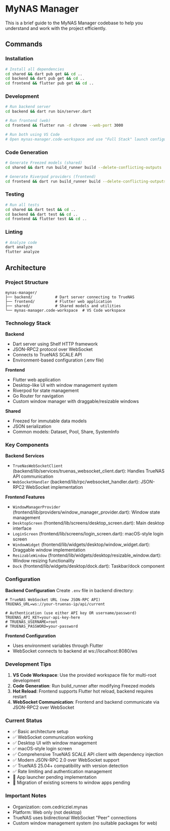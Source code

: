 # MyNAS Manager

This is a brief guide to the MyNAS Manager codebase to help you understand and work with the project efficiently.

## Commands

### Installation
```bash
# Install all dependencies
cd shared && dart pub get && cd ..
cd backend && dart pub get && cd ..
cd frontend && flutter pub get && cd ..
```

### Development
```bash
# Run backend server
cd backend && dart run bin/server.dart

# Run frontend (web)
cd frontend && flutter run -d chrome --web-port 3000

# Run both using VS Code
# Open mynas-manager.code-workspace and use "Full Stack" launch configuration
```

### Code Generation
```bash
# Generate Freezed models (shared)
cd shared && dart run build_runner build --delete-conflicting-outputs

# Generate Riverpod providers (frontend)
cd frontend && dart run build_runner build --delete-conflicting-outputs
```

### Testing
```bash
# Run all tests
cd shared && dart test && cd ..
cd backend && dart test && cd ..
cd frontend && flutter test && cd ..
```

### Linting
```bash
# Analyze code
dart analyze
flutter analyze
```

## Architecture

### Project Structure
```
mynas-manager/
├── backend/          # Dart server connecting to TrueNAS
├── frontend/         # Flutter web application
├── shared/           # Shared models and utilities
└── mynas-manager.code-workspace  # VS Code workspace
```

### Technology Stack

**Backend**
- Dart server using Shelf HTTP framework
- JSON-RPC2 protocol over WebSocket
- Connects to TrueNAS SCALE API
- Environment-based configuration (.env file)

**Frontend**
- Flutter web application
- Desktop-like UI with window management system
- Riverpod for state management
- Go Router for navigation
- Custom window manager with draggable/resizable windows

**Shared**
- Freezed for immutable data models
- JSON serialization
- Common models: Dataset, Pool, Share, SystemInfo

### Key Components

**Backend Services**
- `TrueNasWebSocketClient` (backend/lib/services/truenas_websocket_client.dart): Handles TrueNAS API communication
- `WebSocketHandler` (backend/lib/rpc/websocket_handler.dart): JSON-RPC2 WebSocket implementation

**Frontend Features**
- `WindowManagerProvider` (frontend/lib/providers/window_manager_provider.dart): Window state management
- `DesktopScreen` (frontend/lib/screens/desktop_screen.dart): Main desktop interface
- `LoginScreen` (frontend/lib/screens/login_screen.dart): macOS-style login screen
- `WindowWidget` (frontend/lib/widgets/desktop/window_widget.dart): Draggable window implementation
- `ResizableWindow` (frontend/lib/widgets/desktop/resizable_window.dart): Window resizing functionality
- `Dock` (frontend/lib/widgets/desktop/dock.dart): Taskbar/dock component

### Configuration

**Backend Configuration**
Create `.env` file in backend directory:
```env
# TrueNAS WebSocket URL (new JSON-RPC API)
TRUENAS_URL=ws://your-truenas-ip/api/current

# Authentication (use either API key OR username/password)
TRUENAS_API_KEY=your-api-key-here
# TRUENAS_USERNAME=root
# TRUENAS_PASSWORD=your-password
```

**Frontend Configuration**
- Uses environment variables through Flutter
- WebSocket connects to backend at ws://localhost:8080/ws

### Development Tips

1. **VS Code Workspace**: Use the provided workspace file for multi-root development
2. **Code Generation**: Run build_runner after modifying Freezed models
3. **Hot Reload**: Frontend supports Flutter hot reload, backend requires restart
4. **WebSocket Communication**: Frontend and backend communicate via JSON-RPC2 over WebSocket

### Current Status

- ✅ Basic architecture setup
- ✅ WebSocket communication working
- ✅ Desktop UI with window management
- ✅ macOS-style login screen
- ✅ Comprehensive TrueNAS SCALE API client with dependency injection
- ✅ Modern JSON-RPC 2.0 over WebSocket support
- ✅ TrueNAS 25.04+ compatibility with version detection
- ✅ Rate limiting and authentication management
- 🔄 App launcher pending implementation
- 🔄 Migration of existing screens to window apps pending

### Important Notes

- Organization: com.cedricziel.mynas
- Platform: Web only (not desktop)
- TrueNAS uses bidirectional WebSocket "Peer" connections
- Custom window management system (no suitable packages for web)